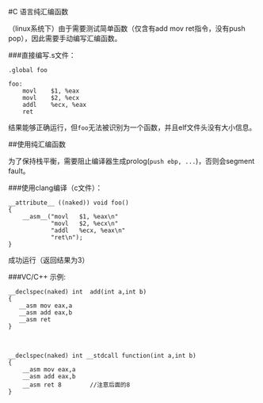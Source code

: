 #C 语言纯汇编函数

（linux系统下）由于需要测试简单函数（仅含有add mov ret指令，没有push pop），因此需要手动编写汇编函数。

###直接编写.s文件：

	.global foo

	foo:
		movl	$1, %eax
		movl	$2, %ecx
		addl	%ecx, %eax
		ret

结果能够正确运行，但`foo`无法被识别为一个函数，并且elf文件头没有大小信息。

##使用纯汇编函数

为了保持栈平衡，需要阻止编译器生成prolog(`push ebp, ...`)，否则会segment fault。

###使用clang编译（c文件）：

	__attribute__ ((naked)) void foo()
	{
    	__asm__("movl	$1, %eax\n"
        	    "movl	$2, %ecx\n"
            	"addl	%ecx, %eax\n"
            	"ret\n");
	}

成功运行（返回结果为3）

###VC/C++ 示例:

    __declspec(naked) int  add(int a,int b)  
    {  
       __asm mov eax,a  
       __asm add eax,b  
       __asm ret   
    }  
     
<br/>

    __declspec(naked) int __stdcall function(int a,int b)  
    {  
        __asm mov eax,a  
        __asm add eax,b  
        __asm ret 8        //注意后面的8  
    }  
